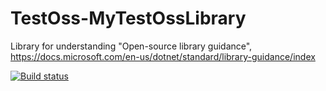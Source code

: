 # TestOss-MyTestOssLibrary
Library for understanding "Open-source library guidance", https://docs.microsoft.com/en-us/dotnet/standard/library-guidance/index

[![Build status](https://ci.appveyor.com/api/projects/status/4bhf7oidhci9vaow/branch/master?svg=true)](https://ci.appveyor.com/project/ViIvanov/testoss-mytestosslibrary/branch/master)
